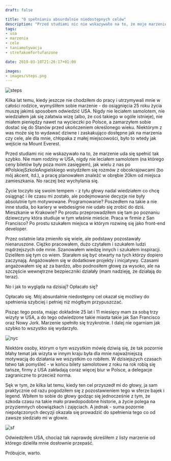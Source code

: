 ```yaml
---
draft: false

title: "O spełnianiu absurdalnie niedostępnych celów"
description: "Przed studiami nic nie wskazywało na to, że moje marzenie uda się spełnić tak szybko."
tags: 
- usa
- marzenia
- cele
- taniamotywacja
- strefakomfortufanzone

date: 2019-03-10T21:26:17+01:00

images:
- images/steps.png
---
```


![steps](/images/steps.png)

Kilka lat temu, kiedy jeszcze nie chodziłem do pracy i utrzymywali mnie w całości rodzice, wymyśliłem sobie marzenie - do osiągnięcia 25 roku życia muszę jakimś sposobem odwiedzić USA. Nigdy nie leciałem samolotem, nie wiedziałem jak się załatwia wizę (albo, że coś takiego w ogóle istnieje), nie miałem pieniędzy nawet na wycieczki po Polsce, a zamarzyłem sobie dostać się do Stanów przed ukończeniem określonego wieku. Niektórym z was może się to wydawać dziwne i zaskakująco dostępne jak na marzenia czy cele, ale dla mnie, chłopaka z małej miejscowości, było to wtedy jak wejście na Mount Everest.

Przed studiami nic nie wskazywało na to, że marzenie uda się spełnić tak szybko. Nie mam rodziny w USA, nigdy nie leciałem samolotem (na którego ceny biletów były poza moim zasięgiem), jak wielu z nas po #PolskiejSzkoleAngielskiego wstydziłem się rozmów z obcokrajowcami (bo mój akcent, itd.), a pracę planowałem znaleźć w obrębie 20km od miejsca zamieszkania. No raczej bez wychylania się.

Życie toczyło się swoim tempem - z tyłu głowy nadal wiedziałem co chcę osiągnąć i ile czasu mi zostało, ale podejmowanie decyzje nie były absolutnie tym motywowane. Programowanie? Poszedłem na takie a nie inne studia, bo kariery w webdesignie nie udało się zrobić do dziś. Mieszkanie w Krakowie? Po prostu przeprowadziłem się tam po poznaniu dziewczyny która studiuje w tym właśnie mieście. Praca w firmie z San Francisco? Po prostu szukałem miejsca w którym rozwinę się jako front-end developer.

Przez ostatnie lata zmieniło się wiele, ale podstawy pozostawały nienaruszone. Ciężko pracowałem, dużo czytałem i szukałem ludzi mądrzejszych ode mnie. Szanowałem wiedzę innych i szukałem inspiracji. Dzieliłem się tym co wiem. Starałem się być otwarty na tych którzy dopiero zaczynają. Angażowałem się w dodatkowe projekty i inicjatywy. Czasami angażowałem się aż za bardzo, albo podnosiłem głowę za wysoko, ale na szczęście wewnętrzne bezpieczniki działały (mam nadzieję, że działają do teraz).

No i jak to wygląda na dzisiaj? Opłacało się?

Opłacało się. Mój absurdalnie niedostępny cel okazał się możliwy do spełnienia szybciej i pełniej niż mógłbym przypuszczać.

Pisząc tego posta, mając dokładnie 25 lat i 11 miesięcy mam za sobą trzy wizyty w USA, a do tego odwiedzone takie miasta takie jak San Francisco oraz Nowy Jork. Marzenie spełniło się trzykrotnie. I dalej nie ogarniam jak szybko to wszystko się wydarzyło.

![nyc](/images/nyc.jpg)

Niektóre osoby, którym o tym wszystkim mówię dziwią się, że tak pozornie błahy temat jak wizyta w innym kraju była dla mnie najważniejszą motywacją do działania we wszystkim co robiłem. W dzisiejszych czasach łatwo tak pomyśleć - w końcu bilety samolotowe z roku na rok robią się tańsze, firmy z USA zakładają coraz więcej biur w Polsce, a delegacje zagraniczne to przecież norma.

Sęk w tym, że kilka lat temu, kiedy ten cel przyszedł mi do głowy, ja sam praktycznie od razu pogodziłem się z pozostawieniem tego w sferze bajek i legend. Wbiłem to sobie do głowy godząc się jednocześnie z tym, że szkoda czasu na takie mało prawdopodobne historie, a życie polega na przyziemnych obowiązkach i zajęciach. A jednak - suma pozornie niepołączonych decyzji okazała się prowadzić do spełnienia tego co od zawsze siedziało mi w głowie.

![sf](/images/sf.jpg)

Odwiedziłem USA, chociaż tak naprawdę skreśliłem z listy marzenie od którego dzieliła mnie dosłownie przepaść.

Próbujcie, warto.